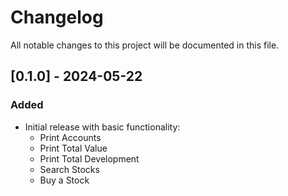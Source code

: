 # Changelog

All notable changes to this project will be documented in this file.

## [0.1.0] - 2024-05-22
### Added
- Initial release with basic functionality:
  - Print Accounts
  - Print Total Value
  - Print Total Development
  - Search Stocks
  - Buy a Stock
